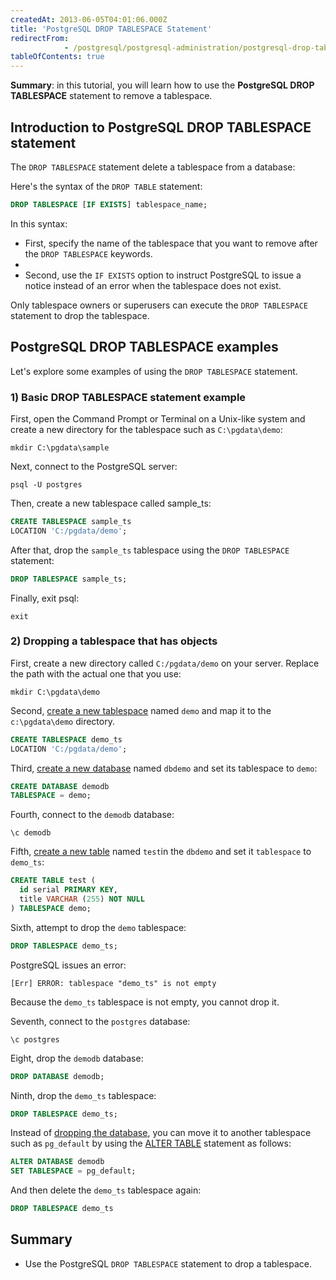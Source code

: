 ```yaml
---
createdAt: 2013-06-05T04:01:06.000Z
title: 'PostgreSQL DROP TABLESPACE Statement'
redirectFrom: 
            - /postgresql/postgresql-administration/postgresql-drop-tablespace
tableOfContents: true
---
```



**Summary**: in this tutorial, you will learn how to use the **PostgreSQL DROP TABLESPACE** statement to remove a tablespace.

## Introduction to PostgreSQL DROP TABLESPACE statement

The `DROP TABLESPACE` statement delete a tablespace from a database:

Here's the syntax of the `DROP TABLE` statement:

```sql
DROP TABLESPACE [IF EXISTS] tablespace_name;
```

In this syntax:

- First, specify the name of the tablespace that you want to remove after the `DROP TABLESPACE` keywords.
-
- Second, use the `IF EXISTS` option to instruct PostgreSQL to issue a notice instead of an error when the tablespace does not exist.

Only tablespace owners or superusers can execute the `DROP TABLESPACE` statement to drop the tablespace.

## PostgreSQL DROP TABLESPACE examples

Let's explore some examples of using the `DROP TABLESPACE` statement.

### 1) Basic DROP TABLESPACE statement example

First, open the Command Prompt or Terminal on a Unix-like system and create a new directory for the tablespace such as `C:\pgdata\demo`:

```
mkdir C:\pgdata\sample
```

Next, connect to the PostgreSQL server:

```
psql -U postgres
```

Then, create a new tablespace called sample_ts:

```sql
CREATE TABLESPACE sample_ts
LOCATION 'C:/pgdata/demo';
```

After that, drop the `sample_ts` tablespace using the `DROP TABLESPACE` statement:

```sql
DROP TABLESPACE sample_ts;
```

Finally, exit psql:

```
exit
```

### 2) Dropping a tablespace that has objects

First, create a new directory called `C:/pgdata/demo` on your server. Replace the path with the actual one that you use:

```
mkdir C:\pgdata\demo
```

Second, [create a new tablespace](/postgresql/postgresql-administration/postgresql-create-tablespace) named `demo` and map it to the `c:\pgdata\demo` directory.

```sql
CREATE TABLESPACE demo_ts
LOCATION 'C:/pgdata/demo';
```

Third, [create a new database](/postgresql/postgresql-administration/postgresql-create-database) named `dbdemo` and set its tablespace to `demo`:

```sql
CREATE DATABASE demodb
TABLESPACE = demo;
```

Fourth, connect to the `demodb` database:

```
\c demodb
```

Fifth, [create a new table](/postgresql/postgresql-create-table "PostgreSQL CREATE TABLE") named `test`in the `dbdemo` and set it `tablespace` to `demo_ts`:

```sql
CREATE TABLE test (
  id serial PRIMARY KEY,
  title VARCHAR (255) NOT NULL
) TABLESPACE demo;
```

Sixth, attempt to drop the `demo` tablespace:

```sql
DROP TABLESPACE demo_ts;
```

PostgreSQL issues an error:

```
[Err] ERROR: tablespace "demo_ts" is not empty
```

Because the `demo_ts` tablespace is not empty, you cannot drop it.

Seventh, connect to the `postgres` database:

```
\c postgres
```

Eight, drop the `demodb` database:

```sql
DROP DATABASE demodb;
```

Ninth, drop the `demo_ts` tablespace:

```sql
DROP TABLESPACE demo_ts;
```

Instead of [dropping the database](/postgresql/postgresql-administration/postgresql-drop-database), you can move it to another tablespace such as `pg_default` by using the [ALTER TABLE](/postgresql/postgresql-administration/postgresql-alter-database) statement as follows:

```sql
ALTER DATABASE demodb
SET TABLESPACE = pg_default;
```

And then delete the `demo_ts` tablespace again:

```sql
DROP TABLESPACE demo_ts
```

## Summary

- Use the PostgreSQL `DROP TABLESPACE` statement to drop a tablespace.
